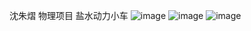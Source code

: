 沈朱熠 物理项目 盐水动力小车
![image](https://image.szysite.com/file/f7559a97c6cafeeb887bc.jpg)
![image](https://image.szysite.com/file/3ab247149d5a90195339d.jpg)
![image](https://image.szysite.com/file/e37b06a24d4ee64a630c2.jpg)
